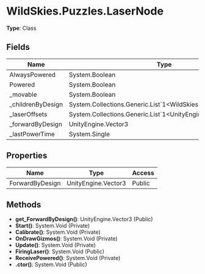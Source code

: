 ﻿# WildSkies.Puzzles.LaserNode

**Type**: Class

## Fields

| Name | Type | Access |
|------|------|--------|
| AlwaysPowered | System.Boolean | Public |
| Powered | System.Boolean | Private |
| _movable | System.Boolean | Private |
| _childrenByDesign | System.Collections.Generic.List`1<WildSkies.Puzzles.LaserNode> | Public |
| _laserOffsets | System.Collections.Generic.List`1<UnityEngine.Quaternion> | Public |
| _forwardByDesign | UnityEngine.Vector3 | Private |
| _lastPowerTime | System.Single | Private |

## Properties

| Name | Type | Access |
|------|------|--------|
| ForwardByDesign | UnityEngine.Vector3 | Public |

## Methods

- **get_ForwardByDesign()**: UnityEngine.Vector3 (Public)
- **Start()**: System.Void (Private)
- **Calibrate()**: System.Void (Private)
- **OnDrawGizmos()**: System.Void (Private)
- **Update()**: System.Void (Private)
- **FiringLaser()**: System.Void (Public)
- **ReceivePowered()**: System.Void (Private)
- **.ctor()**: System.Void (Public)

